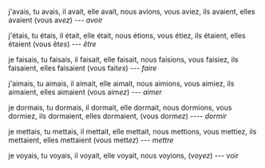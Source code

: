 j'avais,
tu avais,
il avait,
elle avait,
nous avions,
vous aviez,
ils avaient,
elles avaient
(vous av*ez*) --- *avoir*



j'étais,
tu étais,
il était,
elle était,
nous étions,
vous étiez,
ils étaient,
elles étaient
(vous êt*es*) --- *être*



je faisais,
tu faisais,
il faisait,
elle faisait,
nous faisions,
vous faisiez,
ils faisaient,
elles faisaient
(vous fait*es*) --- *faire*



j'aimais,
tu aimais,
il aimait,
elle aimait,
nous aimions,
vous aimiez,
ils aimaient,
elles aimaient
(vous aim*ez*) --- *aimer*



je dormais,
tu dormais,
il dormait,
elle dormait,
nous dormions,
vous dormiez,
ils dormaient,
elles dormaient,
(vous dorm*ez*) ---- *dormir*



je mettais,
tu mettais,
il mettait,
elle mettait,
nous mettions,
vous mettiez,
ils mettaient,
elles mettaient
(vous mett*ez*) --- *mettre*



je voyais,
tu voyais,
il voyait,
elle voyait,
nous voyions,
(voy*ez*) --- voir